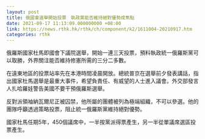 ```yaml
---
layout: post
title: 俄國會選舉開始投票　執政黨能否維持絕對優勢成焦點
date: 2021-09-17 11:13:09.000000000 +08:00
link: https://news.rthk.hk/rthk/ch/component/k2/1611004-20210917.htm
categories: rthk
---
```


俄羅斯國家杜馬即國會下議院選舉，開始一連三天投票，預料執政統一俄羅斯黨可以取勝，外界關注能否維持修憲所需的三分二多數。

在遠東地區的投票站率先在本港時間凌晨開放。總統普京在選舉前夕發表講話，指出國家杜馬選舉是最重大事件，希望負責任、有威望的人士進入議會。外交部發言人扎哈羅娃警告美國不要干預俄羅斯選舉。

反對派領袖納瓦爾尼正被囚禁，他所屬的團體被列為極端組織，不可以參選。他的團隊呼籲透過策略投票，阻止統一俄羅斯黨維持絕對優勢。

國家杜馬任期5年，450個議席中，一半按黨派得票產生，另一半從單議席選區投票產生。
